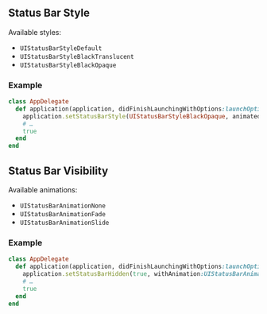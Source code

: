 ## Status Bar Style

Available styles:

* `UIStatusBarStyleDefault`
* `UIStatusBarStyleBlackTranslucent`
* `UIStatusBarStyleBlackOpaque`

### Example

```ruby
class AppDelegate
  def application(application, didFinishLaunchingWithOptions:launchOptions)
    application.setStatusBarStyle(UIStatusBarStyleBlackOpaque, animated:true)
    # …
    true
  end
end
```

## Status Bar Visibility

Available animations:

* `UIStatusBarAnimationNone`
* `UIStatusBarAnimationFade`
* `UIStatusBarAnimationSlide`

### Example

```ruby
class AppDelegate
  def application(application, didFinishLaunchingWithOptions:launchOptions)
    application.setStatusBarHidden(true, withAnimation:UIStatusBarAnimationSlide)
    # …    
    true
  end
end
```